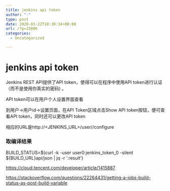 ```yaml
---
title: jenkins api token
author: "-"
type: post
date: 2020-03-22T10:30:34+00:00
url: /?p=15806
categories:
  - Uncategorized

---
```

# jenkins api token
Jenkins REST API提供了API token，使得可以在程序中使用API token进行认证（而不是使用你真实的密码) 。

API token可以在用户个人设置界面查看

到用户→用户id→设置页面，在API Token区域点击Show API token按钮，便可查看API token，同时还可以更改API token

相应的URL是http://<JENKINS_URL>/user/<userid>/configure

### 取编译结果

BUILD_STATUS=$(curl -k -user user0:jenkins_token_0 -silent ${BUILD_URL}api/json | jq -r '.result')

https://cloud.tencent.com/developer/article/1415887
  
https://stackoverflow.com/questions/22264431/getting-a-jobs-build-status-as-post-build-variable
